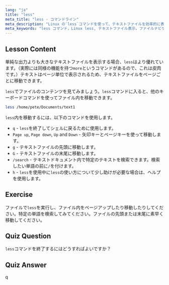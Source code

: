 ```yaml
---
lang: "ja"
title: "less"
meta_title: "less - コマンドライン"
meta_description: "Linux の`less`コマンドを使って、テキストファイルを効率的に表示・ナビゲートする方法を学びましょう。この初心者向けガイドで、ページング、検索、終了をマスターしてください。"
meta_keywords: "less コマンド，Linux less, テキストファイル表示，ファイルナビゲート，Linux チュートリアル，初心者 Linux, Linux ガイド"
---
```


## Lesson Content

単純な出力よりも大きなテキストファイルを表示する場合、`less`はより優れています。（実際には同様の機能を持つ`more`というコマンドがあるので、これは皮肉です。）テキストはページ単位で表示されるため、テキストファイルをページごとに移動できます。

`less`でファイルのコンテンツを見てみましょう。`less`コマンドに入ると、他のキーボードコマンドを使ってファイル内を移動できます。

```bash
less /home/pete/Documents/text1
```

`less`内を移動するには、以下のコマンドを使用します。

- `q` - `less`を終了してシェルに戻るために使用します。
- `Page up`, `Page down`, `Up` and `Down` - 矢印キーとページキーを使って移動します。
- `g` - テキストファイルの先頭に移動します。
- `G` - テキストファイルの末尾に移動します。
- `/search` - テキストドキュメント内で特定のテキストを検索できます。検索したい単語の前に`/`を付けます。
- `h` - `less`を使用中に`less`の使い方について少し助けが必要な場合は、ヘルプを使用します。

## Exercise

ファイルで`less`を実行し、ファイル内をページアップしたり移動したりしてください。特定の単語を検索してみてください。ファイルの先頭または末尾に素早く移動してください。

## Quiz Question

`less`コマンドを終了するにはどうすればよいですか？

## Quiz Answer

q
